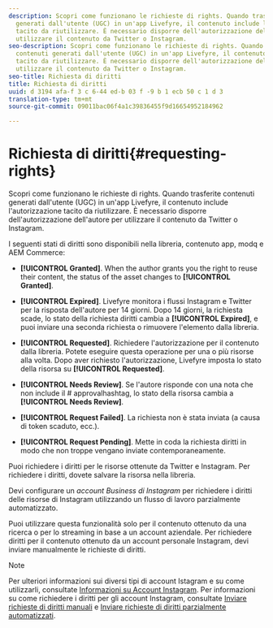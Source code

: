 ```yaml
---
description: Scopri come funzionano le richieste di rights. Quando trasferite contenuti
  generati dall'utente (UGC) in un'app Livefyre, il contenuto include l'autorizzazione
  tacito da riutilizzare. È necessario disporre dell'autorizzazione dell'autore per
  utilizzare il contenuto da Twitter o Instagram.
seo-description: Scopri come funzionano le richieste di rights. Quando trasferite
  contenuti generati dall'utente (UGC) in un'app Livefyre, il contenuto include l'autorizzazione
  tacito da riutilizzare. È necessario disporre dell'autorizzazione dell'autore per
  utilizzare il contenuto da Twitter o Instagram.
seo-title: Richiesta di diritti
title: Richiesta di diritti
uuid: d 3194 afa-f 3 c 6-44 ed-b 03 f -9 b 1 ecb 50 c 1 d 3
translation-type: tm+mt
source-git-commit: 09011bac06f4a1c39836455f9d16654952184962

---
```



# Richiesta di diritti{#requesting-rights}

Scopri come funzionano le richieste di rights. Quando trasferite contenuti generati dall'utente (UGC) in un'app Livefyre, il contenuto include l'autorizzazione tacito da riutilizzare. È necessario disporre dell'autorizzazione dell'autore per utilizzare il contenuto da Twitter o Instagram.

I seguenti stati di diritti sono disponibili nella libreria, contenuto app, modq e AEM Commerce:

* **[!UICONTROL Granted]**. When the author grants you the right to reuse their content, the status of the asset changes to **[!UICONTROL Granted]**.

* **[!UICONTROL Expired]**. Livefyre monitora i flussi Instagram e Twitter per la risposta dell'autore per 14 giorni. Dopo 14 giorni, la richiesta scade, lo stato della richiesta diritti cambia a **[!UICONTROL Expired]**, e puoi inviare una seconda richiesta o rimuovere l'elemento dalla libreria.
* **[!UICONTROL Requested]**. Richiedere l'autorizzazione per il contenuto dalla libreria. Potete eseguire questa operazione per una o più risorse alla volta. Dopo aver richiesto l'autorizzazione, Livefyre imposta lo stato della risorsa su **[!UICONTROL Requested]**.
* **[!UICONTROL Needs Review]**. Se l'autore risponde con una nota che non include il # approvalhashtag, lo stato della risorsa cambia a **[!UICONTROL Needs Review]**.

* **[!UICONTROL Request Failed]**. La richiesta non è stata inviata (a causa di token scaduto, ecc.).
* **[!UICONTROL Request Pending]**. Mette in coda la richiesta diritti in modo che non troppe vengano inviate contemporaneamente.

Puoi richiedere i diritti per le risorse ottenute da Twitter e Instagram. Per richiedere i diritti, dovete salvare la risorsa nella libreria.

Devi configurare un *account Business di Instagram* per richiedere i diritti delle risorse di Instagram utilizzando un flusso di lavoro parzialmente automatizzato.

Puoi utilizzare questa funzionalità solo per il contenuto ottenuto da una ricerca o per lo streaming in base a un account aziendale. Per richiedere diritti per il contenuto ottenuto da un account personale Instagram, devi inviare manualmente le richieste di diritti.

>[!NOTE]
>
>Per ulteriori informazioni sui diversi tipi di account Istagram e su come utilizzarli, consultate [Informazioni su Account Instagram](/help/using/c-users-creating-accounts-with-studio-access/t-configure-social-accout-instagram/c-about-instagram-accounts.md#c_about_instagram_accounts). Per informazioni su come richiedere i diritti per gli account Instagram, consultate [Inviare richieste di diritti manuali](/help/using/c-how-requesting-rights-works/c-send-instagram-manual-rights-request.md#c_send_instagram_manual_rights_request) e [Inviare richieste di diritti parzialmente automatizzati](/help/using/c-how-requesting-rights-works/c-send-an-instagram-rights-request-from-the-library.md#c_send_an_instagram_rights_request_from_the_library).

